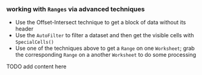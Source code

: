 ### working with `Ranges` via advanced techniques

* Use the Offset-Intersect technique to get a block of data without its header
* Use the `AutoFilter` to filter a dataset and then get the visible cells with `SpecialCells()`
* Use one of the techniques above to get a `Range` on one `Worksheet`; grab the corresponding `Range` on a another `Worksheet` to do some processing

TODO add content here

